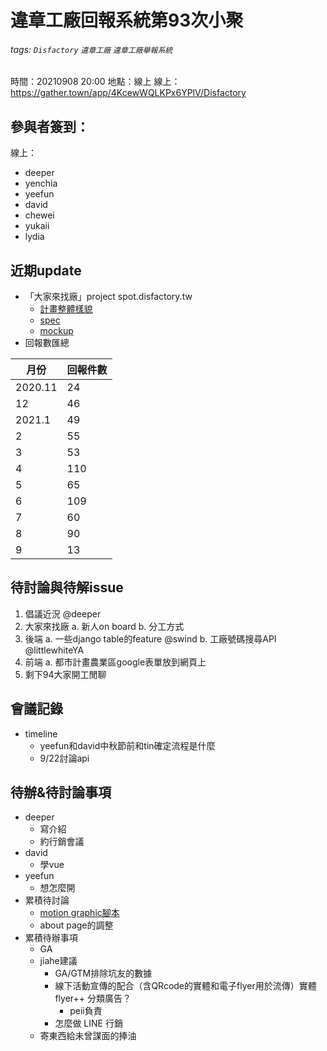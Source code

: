 # 違章工廠回報系統第93次小聚
###### tags: `Disfactory` `違章工廠` `違章工廠舉報系統`

時間：20210908 20:00
地點：線上
線上：https://gather.town/app/4KcewWQLKPx6YPlV/Disfactory

## 參與者簽到：
線上：
- deeper
- yenchia
- yeefun
- david
- chewei
- yukaii
- lydia

## 近期update
- 「大家來找廠」project spot.disfactory.tw
    - [計畫整體樣貌](https://g0v.hackmd.io/@yukaii/Disfactory/%2F5QH2TlaXQR21wMo3UIKZug) 
    - [spec](https://github.com/Disfactory/satellite/issues/2#issuecomment-866704442)
    - [mockup](https://www.figma.com/proto/TVAEC28E3ojabGHc8BawbI/%E8%A1%9B%E6%98%9F%E7%A9%BA%E7%85%A7%E5%9C%96?node-id=776%3A140800&scaling=min-zoom&page-id=599%3A433&starting-point-node-id=635%3A885)
- 回報數匯總

| 月份 | 回報件數 |
| ---- | ---- |
|2020.11|24|
|12|46|
|2021.1|49|
|2|55|
|3|53|
|4|110|
|5| 65|
|6|109|
|7|60|
|8|90|
|9|13|

## 待討論與待解issue
1. 倡議近況 @deeper
2. 大家來找廠
    a. 新人on board
    b. 分工方式
3. 後端
    a. 一些django table的feature @swind
    b. 工廠號碼搜尋API @littlewhiteYA
4. 前端
    a. 都市計畫農業區google表單放到網頁上
5. 剩下94大家開工閒聊

## 會議記錄

- timeline
    - yeefun和david中秋節前和tin確定流程是什麼
    - 9/22討論api 

## 待辦&待討論事項
- deeper
    - 寫介紹
    - 約行銷會議
- david
    - 學vue
- yeefun
    - 想怎麼開
- 累積待討論
    - [motion graphic腳本](/MmcrFV3AS4qnYESGCEvBug)
    - about page的調整
- 累積待辦事項
    - GA
    - jiahe建議
        - GA/GTM排除坑友的數據
        - 線下活動宣傳的配合（含QRcode的實體和電子flyer用於流傳）實體 flyer++ 分類廣告？
            - peii負責
        - 怎麼做 LINE 行銷
    - 寄東西給未曾謀面的捧油